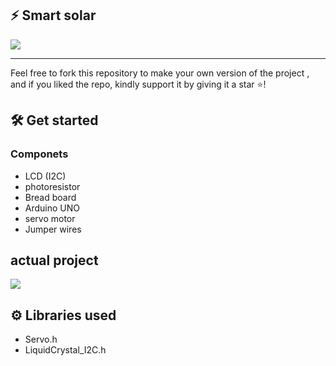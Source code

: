 
## ⚡ Smart solar

![](https://imagizer.imageshack.com/img922/6973/aFumeW.png)

---

Feel free to fork this repository to make your own version of the project , and if you liked the repo, kindly support it by giving it a star ⭐!



## 🛠 Get started

### Componets 
  - LCD (I2C)
  - photoresistor
  - Bread board
  - Arduino UNO
  - servo motor
  - Jumper wires

## actual project

![](https://imagizer.imageshack.com/img924/8852/HdswtD.png)

## ⚙ Libraries used

- Servo.h
- LiquidCrystal_I2C.h

